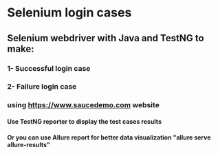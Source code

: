 # Selenium login cases

## Selenium webdriver with Java and TestNG to make: 

### 1- Successful login case

### 2- Failure login case

### using https://www.saucedemo.com website 

#### Use TestNG reporter to display the test cases results
#### Or you can use Allure report for better data visualization "allure serve allure-results"

